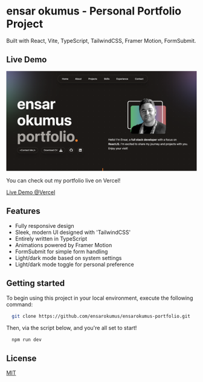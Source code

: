# ensar okumus - Personal Portfolio Project

Built with React, Vite, TypeScript, TailwindCSS, Framer Motion, FormSubmit.

## Live Demo

![Project Image](https://github.com/ensarokumus/ensarokumus-portfolio/blob/main/public/portfolio-thumbnail.png)

You can check out my portfolio live on Vercel!

[Live Demo @Vercel](https://ensarokumus-portfolio.vercel.app/)

## Features

- Fully responsive design
- Sleek, modern UI designed with 'TailwindCSS'
- Entirely written in TypeScript
- Animations powered by Framer Motion
- FormSubmit for simple form handling
- Light/dark mode based on system settings
- Light/dark mode toggle for personal preference

## Getting started

To begin using this project in your local environment, execute the following command:

```bash
  git clone https://github.com/ensarokumus/ensarokumus-portfolio.git
```

Then, via the script below, and you're all set to start!

```bash
  npm run dev
```

## License

[MIT](https://choosealicense.com/licenses/mit/)
